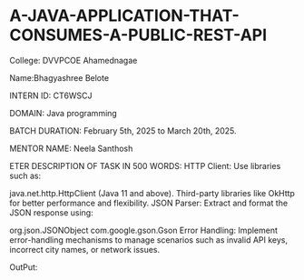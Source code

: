 # A-JAVA-APPLICATION-THAT-CONSUMES-A-PUBLIC-REST-API
College: DVVPCOE Ahamednagae

Name:Bhagyashree Belote

INTERN ID: CT6WSCJ

DOMAIN: Java programming

BATCH DURATION: February 5th, 2025 to March 20th, 2025. 

MENTOR NAME: Neela Santhosh

ETER DESCRIPTION OF TASK IN 500 WORDS: HTTP Client: Use libraries such as:

java.net.http.HttpClient (Java 11 and above). Third-party libraries like OkHttp for better performance and flexibility. JSON Parser: Extract and format the JSON response using:

org.json.JSONObject com.google.gson.Gson Error Handling: Implement error-handling mechanisms to manage scenarios such as invalid API keys, incorrect city names, or network issues.

OutPut:
